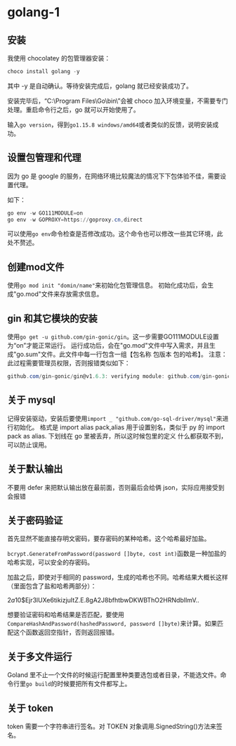 # golang-1

## 安装

我使用 chocolatey 的包管理器安装：

```powershell
choco install golang -y
```

其中 -y 是自动确认。等待安装完成后，golang 就已经安装成功了。

安装完毕后，“C:\Program Files\Go\bin\”会被 choco 加入环境变量，不需要专门处理。重启命令行之后，go 就可以开始使用了。

输入`go version`，得到`go1.15.8 windows/amd64`或者类似的反馈，说明安装成功。

## 设置包管理和代理

因为 go 是 google 的服务，在网络环境比较魔法的情况下下包体验不佳，需要设置代理。

如下：

```powershell
go env -w GO111MODULE=on
go env -w GOPROXY=https://goproxy.cn,direct
```

可以使用`go env`命令检查是否修改成功。这个命令也可以修改一些其它环境，此处不赘述。

## 创建mod文件

使用`go mod init "domin/name"`来初始化包管理信息。
初始化成功后，会生成"go.mod"文件来存放需求信息。

## gin 和其它模块的安装

使用`go get -u github.com/gin-gonic/gin`。这一步需要GO111MODULE设置为“on”才能正常运行。
运行成功后，会在"go.mod"文件中写入需求，并且生成"go.sum"文件。此文件中每一行包含一组【包名称 包版本 包的哈希】。
注意：此过程需要管理员权限，否则报错类似如下：

```powershell
github.com/gin-gonic/gin@v1.6.3: verifying module: github.com/gin-gonic/gin@v1.6.3: open C:\Program Files\Go\pkg\sumdb\sum.golang.org\latest: Access is denied.
```

## 关于 mysql

记得安装驱动，安装后要使用`import _ "github.com/go-sql-driver/mysql"`来进行初始化。
格式是 import alias pack,alias 用于设置别名，类似于 py 的 import pack as alias.
下划线在 go 里被丢弃，所以这时候包里的定义 什么都获取不到，可以防止误用。

## 关于默认输出

不要用 defer 来把默认输出放在最前面，否则最后会给俩 json，实际应用接受到会报错

## 关于密码验证

首先显然不能直接存明文密码，要存密码的某种哈希。这个哈希最好加盐。

`bcrypt.GenerateFromPassword(password []byte, cost int)`函数是一种加盐的哈希实现，可以安全的存密码。

加盐之后，即使对于相同的 password，生成的哈希也不同。哈希结果大概长这样（里面包含了盐和哈希两部分）：

$2a$10$Ejr3lUXe6tikizjuItZ.E.8gA2J8bfhtbwDKWBThO2HRNdbIlmV..

想要验证密码和哈希结果是否匹配，要使用`CompareHashAndPassword(hashedPassword, password []byte)`来计算。如果匹配这个函数返回空指针，否则返回报错。

## 关于多文件运行

Goland 里不止一个文件的时候运行配置里种类要选包或者目录，不能选文件。命令行里`go build`的时候要把所有文件都写上。

## 关于 token

token 需要一个字符串进行签名。对 TOKEN 对象调用.SignedString()方法来签名。
